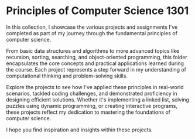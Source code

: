 # Principles of Computer Science 1301
 In this collection, I showcase the various projects and assignments I've completed as part of my journey through the fundamental principles of computer science.

From basic data structures and algorithms to more advanced topics like recursion, sorting, searching, and object-oriented programming, this folder encapsulates the core concepts and practical applications learned during the course. Each project represents a step forward in my understanding of computational thinking and problem-solving skills.

Explore the projects to see how I've applied these principles in real-world scenarios, tackled coding challenges, and demonstrated proficiency in designing efficient solutions. Whether it's implementing a linked list, solving puzzles using dynamic programming, or creating interactive programs, these projects reflect my dedication to mastering the foundations of computer science.

I hope you find inspiration and insights within these projects.
